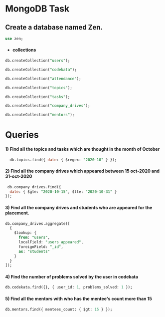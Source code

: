 # **MongoDB Task**

## Create a database named Zen.

```sql
use zen;
```

- #### collections

```sql
db.createCollection("users");

```

```sql
db.createCollection("codekata");

```

```sql
db.createCollection("attendance");

```

```sql
db.createCollection("topics");

```

```sql
db.createCollection("tasks");

```

```sql
db.createCollection("company_drives");

```

```sql
db.createCollection("mentors");

```

# **Queries**

#### 1) Find all the topics and tasks which are thought in the month of October

```sql
  db.topics.find({ date: { $regex: "2020-10" } });
```

#### 2) Find all the company drives which appeared between 15 oct-2020 and 31-oct-2020

```sql
 db.company_drives.find({
  date: { $gte: "2020-10-15", $lte: "2020-10-31" }
});
```

#### 3) Find all the company drives and students who are appeared for the placement.

```sql
db.company_drives.aggregate([
  {
    $lookup: {
      from: "users",
      localField: "users_appeared",
      foreignField: "_id",
      as: "students"
    }
  }
]);
```

#### 4) Find the number of problems solved by the user in codekata

```sql
db.codekata.find({}, { user_id: 1, problems_solved: 1 });
```
#### 5) Find all the mentors with who has the mentee's count more than 15
```sql
db.mentors.find({ mentees_count: { $gt: 15 } });

```